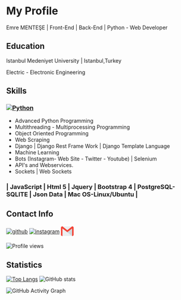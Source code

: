 # My Profile

Emre MENTEŞE | Front-End | Back-End | Python - Web Developer

## Education
Istanbul Medeniyet University | Istanbul,Turkey

Electric - Electronic Engineering

## Skills
### [<img src='https://www.python.org/static/community_logos/python-logo-generic.svg' alt='Python' height='30'>](#)
  - Advanced Python Programming                                                                                                                                     
  - Multithreading - Multiprocessing Programming
  - Object Oriented Programming
  - Web Scraping
  - Django | Django Rest Frame Work | Django Template Language
  - Machine Learning
  - Bots (Instagram- Web Site - Twitter - Youtube) | Selenium
  - API's and Webservices.
  - Sockets | Web Sockets
### | JavaScript | Html 5 | Jquery | Bootstrap 4 | PostgreSQL-SQLITE | Json Data | Mac OS-Linux/Ubuntu |

## Contact Info
[<img src='https://raw.githubusercontent.com/coderjojo/coderjojo/master/img/github.svg' alt='github' align="center" height='35'>](https://github.com/emreemntese)    [<img src='https://raw.githubusercontent.com/adityakamath16/adityakamath16/master/images/connect_with_me_images/instagram-main.svg' alt='instagram' align="center" height='30'>](https://www.instagram.com/emre_mentese/)    [<img src='https://raw.githubusercontent.com/harshalrj25/MasterAssetsRepo/master/gmail.svg' alt='mail' align="center" height='34'>](https://mail.google.com/mail/u/0/?fs=1&tf=cm&source=mailto&su=Ol%C3%A1+Stefany&to=emrementese@gmail.com)

![Profile views](https://gpvc.arturio.dev/emreeemntese)

## Statistics
[![Top Langs](https://github-readme-stats.vercel.app/api/top-langs/?username=emreemntese)](https://github.com/anuraghazra/github-readme-stats) ![GitHub stats](https://github-readme-stats.vercel.app/api?username=emreemntese&show_icons=true&count_private=true) 

![GitHub Activity Graph](https://activity-graph.herokuapp.com/graph?username=emreemntese)  
